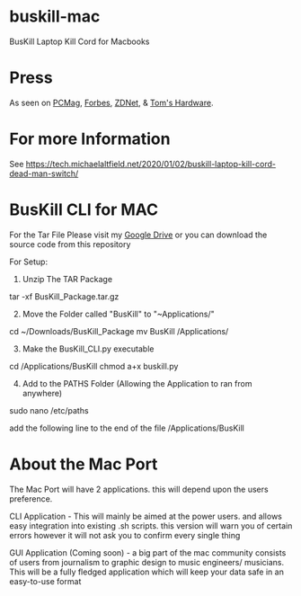 # buskill-mac
BusKill Laptop Kill Cord for Macbooks

# Press

As seen on [PCMag](https://www.forbes.com/sites/daveywinder/2020/01/03/this-20-usb-cable-is-a-dead-mans-switch-for-your-linux-laptop/), [Forbes](https://www.pcmag.com/news/372806/programmers-usb-cable-can-kill-laptop-if-machine-is-yanked), [ZDNet](https://www.zdnet.com/article/new-usb-cable-kills-your-linux-laptop-if-stolen-in-a-public-place/), & [Tom's Hardware](https://www.tomshardware.com/news/the-buskill-usb-cable-secures-your-laptop-against-thieves).

# For more Information

See https://tech.michaelaltfield.net/2020/01/02/buskill-laptop-kill-cord-dead-man-switch/

# BusKill CLI for MAC

For the Tar File Please visit my [Google Drive](https://drive.google.com/file/d/1ejiLjh9CmOfSe8bC265WQV79adJ4qzGp/view?usp=sharing)
or you can download the source code from this repository 

For Setup:
1. Unzip The TAR Package

tar -xf BusKill_Package.tar.gz

2. Move the Folder called "BusKill" to "~Applications/"

cd ~/Downloads/BusKill_Package
mv BusKill /Applications/

3. Make the BusKill_CLI.py executable 

cd /Applications/BusKill
chmod a+x buskill.py 

4. Add to the PATHS Folder (Allowing the Application to ran from anywhere) 

sudo nano /etc/paths

add the following line to the end of the file
/Applications/BusKill

# About the Mac Port 

The Mac Port will have 2 applications. this will depend upon the users preference. 

CLI Application - This will mainly be aimed at the power users. and allows easy integration into existing .sh scripts. this version will warn you of certain errors however it will not ask you to confirm every single thing 

GUI Application (Coming soon) - a big part of the mac community consists of users from journalism to graphic design to music engineers/ musicians. This will be a fully fledged application which will keep your data safe in an easy-to-use format 
